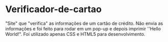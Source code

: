 # Verificador-de-cartao
"Site" que "verifica" as informações de um cartão de crédito. Não envia as informações e foi feito para rodar em um pop-up e depois imprimir ''Hello World!".
Foi utilizado apenas CSS e HTML5 para desenvolvimento.
